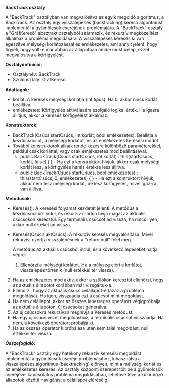 **BackTrack osztály**

A "BackTrack" osztályban van megvalósítva az egyik megoldó algoritmus, a BackTrack. Az osztály egy visszalépéses (backtracking) kereső algoritmust implementál a gyümölcsök cseréjének problémájára. A "BackTrack" osztály a "GráfKereső" absztrakt osztályból származik, és rekurzív megközelítést alkalmaz a probléma megoldására. A visszalépéses keresés ki van egészítve mélységi korlátozással és emlékezetes, ami annyit jelent, hogy figyeli, hogy volt-e már abban az állapotban amibe most belép, ezzel megvalósítva a körfigyelést.

**Osztálydefiníció:**

 * Osztálynév: BackTrack
 * Szülőosztály: GráfKereső

**Adattagok:**

 * korlát: A keresés mélységi korlátja (int típus). Ha 0, akkor nincs korlát beállítva.
 * emlékezetes: Körfigyelés aktiválására szolgáló logikai érték. Ha igazra állítjuk, akkor a keresés körfigyelést alkalmaz.

**Konstruktorok:**

 * BackTrack(Csúcs startCsúcs, int korlát, bool emlékezetes): Beállítja a kezdőcsúcsot, a mélységi korlátot, és az emlékezetes keresési módot.
 * További konstruktorok állnak rendelkezésre különböző paraméterekkel, például csak korláttal, vagy csak emlékezetes mód beállításával.
   * public BackTrack(Csúcs startCsúcs, int korlát) : this(startCsúcs, korlát, false) { } - Ha ezt a konstruktort hívjuk, akkor csak mélységi korlát lesz, a körfigyelés hamis értékre lesz állítva.
   * public BackTrack(Csúcs startCsúcs, bool emlékezetes) : this(startCsúcs, 0, emlékezetes) { } - Ha ezt a kontruktort hívjuk, akkor nem lesz mélységi korlát, de lesz körfigyelés, mivel igaz-ra van állítva.

**Metódusok:**

 * Keresés(): A keresési folyamat kezdetét jelenti. A metódus a kezdőcsúcsból indul, és rekurzív módon hívja magát az aktuális csúcsokon keresztül. Egy terminális csúcsot ad vissza, ha nincs ilyen, akkor null értéket ad vissza.

 * Keresés(Csúcs aktCsúcs): A rekurzív keresés megvalósítása. Mivel rekurzív, ezért a visszalépésnek a "return null" felel meg.
 
     A metódus az aktuális csúcsból indul, és a következő lépéseket hajtja végre:
    1. Ellenőrzi a mélységi korlátot. Ha a mélység eléri a korlátot, visszalépés történik (null értékkel tér vissza).
2. Ha az emlékezetes mód aktív, akkor a szülőkön keresztül ellenőrzi, hogy az aktuális állapotot korábban már vizsgáltuk-e.
3. Ellenőrzi, hogy az aktuális csúcs célállapot-e (azaz a probléma megoldása). Ha igen, visszaadja ezt a csúcsot mint megoldást.
4. Ha nem célállapot, akkor az összes lehetséges operátort végigpróbálja az aktuális állapoton, új csúcsokat generálva.
5. Az új csúcsokra rekurzívan meghívja a Keresés metódust.
6. Ha egy új csúcs vezet megoldáshoz, a terminális csúcsot visszaadja. Ha nem, a következő operátort próbálja ki.
7. Ha az összes operátor kipróbálása után sem talál megoldást, null értékkel tér vissza.

***Összefoglaló:***

A "BackTrack" osztály egy hatékony rekurzív keresési megoldást implementál a gyümölcsök cseréje problémájához, kihasználva a visszalépéses algoritmus (backtracking) előnyeit, mint a mélységi korlát és az emlékezetes keresés. Az osztály központi szerepet tölt be a gyümölcsök cseréjével kapcsolatos probléma megoldásában, lehetővé téve a különböző állapotok közötti navigálást a célállapot eléréséig.
